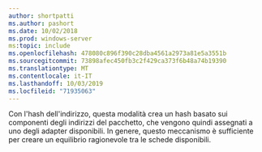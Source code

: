 ```yaml
---
author: shortpatti
ms.author: pashort
ms.date: 10/02/2018
ms.prod: windows-server
ms:topic: include
ms.openlocfilehash: 478080c896f390c28dba4561a2973a81e5a3551b
ms.sourcegitcommit: 73898afec450fb3c2f429ca373f6b48a74b19390
ms.translationtype: MT
ms.contentlocale: it-IT
ms.lasthandoff: 10/03/2019
ms.locfileid: "71935063"
---
```

Con l'hash dell'indirizzo, questa modalità crea un hash basato sui componenti degli indirizzi del pacchetto, che vengono quindi assegnati a uno degli adapter disponibili. In genere, questo meccanismo è sufficiente per creare un equilibrio ragionevole tra le schede disponibili.